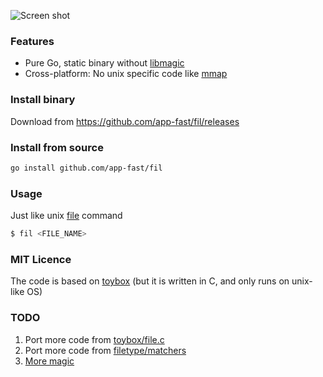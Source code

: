 ![Screen shot](https://i.imgur.com/Ike5iIJ.png)

### Features

* Pure Go, static binary without [libmagic](http://darwinsys.com/file)
* Cross-platform: No unix specific code like [mmap](https://godoc.org/golang.org/x/exp/mmap)

### Install binary

Download from https://github.com/app-fast/fil/releases

### Install from source

```sh
go install github.com/app-fast/fil
```

### Usage

Just like unix [file](https://en.wikipedia.org/wiki/File_(command)) command

```sh
$ fil <FILE_NAME>
```

### MIT Licence

The code is based on [toybox](https://en.wikipedia.org/wiki/Toybox) (but it is written in C, and only runs on unix-like OS)

### TODO

1. Port more code from [toybox/file.c](https://github.com/landley/toybox/blob/master/toys/posix/file.c)
2. Port more code from [filetype/matchers](https://github.com/h2non/filetype/tree/master/matchers)
3. [More magic](https://en.wikipedia.org/wiki/Magic_number_(programming))
